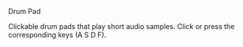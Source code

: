 Drum Pad

Clickable drum pads that play short audio samples. Click or press the corresponding keys (A S D F).